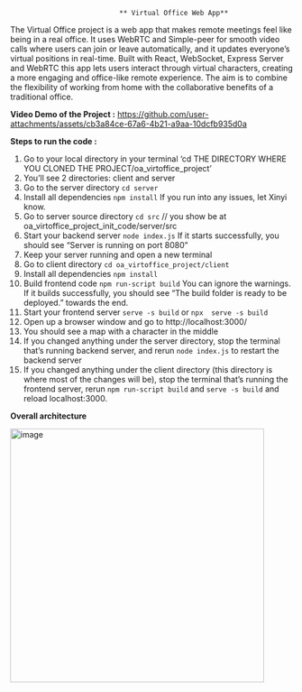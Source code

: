                                ** Virtual Office Web App**
 
The Virtual Office project is a web app that makes remote meetings feel like being in a real office. It uses WebRTC and Simple-peer for smooth video calls where users can join or leave automatically, and it updates everyone’s virtual positions in real-time. Built with React, WebSocket, Express Server and WebRTC this app lets users interact through virtual characters, creating a more engaging and office-like remote experience. The aim is to combine the flexibility of working from home with the collaborative benefits of a traditional office.

**Video Demo of the Project :**
https://github.com/user-attachments/assets/cb3a84ce-67a6-4b21-a9aa-10dcfb935d0a

**Steps to run the code :**
1.	Go to your local directory in your terminal 
‘cd THE DIRECTORY WHERE YOU CLONED THE PROJECT/oa_virtoffice_project’
2.	You’ll see 2 directories: client and server 
3.	Go to the server directory 
`cd server` 
4.	Install all dependencies 
`npm install` 
If you run into any issues, let Xinyi know. 
5.	Go to server source directory 
`cd src` // you show be at oa_virtoffice_project_init_code/server/src 
6.	Start your backend server 
`node index.js` 
If it starts successfully, you should see “Server is running on port 8080” 
7.	Keep your server running and open a new terminal 
8.	Go to client directory 
`cd oa_virtoffice_project/client` 
9.	Install all dependencies 
`npm install` 
10.	Build frontend code 
`npm run-script build` 
You can ignore the warnings. If it builds successfully, you should see “The build folder is ready to be deployed.” towards the end. 
11.	Start your frontend server 
`serve -s build` or `npx  serve -s build ` 
12.	Open up a browser window and go to http://localhost:3000/ 
13.	You should see a map with a character in the middle 
14.	If you changed anything under the server directory, stop the terminal that’s running backend server, and rerun `node index.js` to restart the backend server 
15.	If you changed anything under the client directory (this directory is where most of the changes will be), stop the terminal that’s running the frontend server, rerun `npm run-script build` and `serve -s build` and reload localhost:3000. 


**Overall architecture**



<img width="450" alt="image" src="https://github.com/user-attachments/assets/f7a9f328-f274-4522-959a-3f2babb66918">
 
 
 
 
 
 


